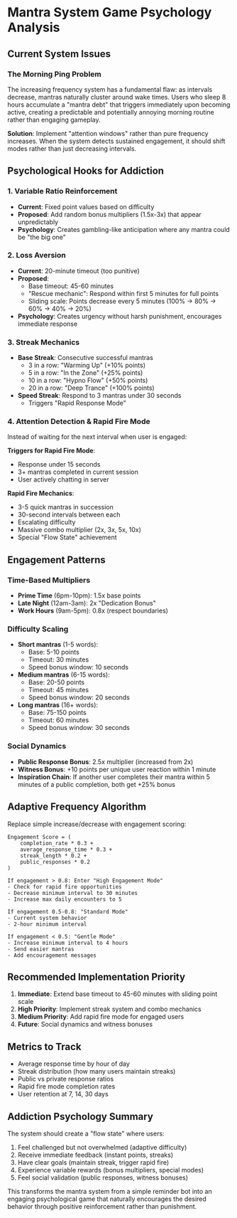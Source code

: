 # Mantra System Game Psychology Analysis

## Current System Issues

### The Morning Ping Problem
The increasing frequency system has a fundamental flaw: as intervals decrease, mantras naturally cluster around wake times. Users who sleep 8 hours accumulate a "mantra debt" that triggers immediately upon becoming active, creating a predictable and potentially annoying morning routine rather than engaging gameplay.

**Solution**: Implement "attention windows" rather than pure frequency increases. When the system detects sustained engagement, it should shift modes rather than just decreasing intervals.

## Psychological Hooks for Addiction

### 1. Variable Ratio Reinforcement
- **Current**: Fixed point values based on difficulty
- **Proposed**: Add random bonus multipliers (1.5x-3x) that appear unpredictably
- **Psychology**: Creates gambling-like anticipation where any mantra could be "the big one"

### 2. Loss Aversion
- **Current**: 20-minute timeout (too punitive)
- **Proposed**: 
  - Base timeout: 45-60 minutes
  - "Rescue mechanic": Respond within first 5 minutes for full points
  - Sliding scale: Points decrease every 5 minutes (100% → 80% → 60% → 40% → 20%)
- **Psychology**: Creates urgency without harsh punishment, encourages immediate response

### 3. Streak Mechanics
- **Base Streak**: Consecutive successful mantras
  - 3 in a row: "Warming Up" (+10% points)
  - 5 in a row: "In the Zone" (+25% points)
  - 10 in a row: "Hypno Flow" (+50% points)
  - 20 in a row: "Deep Trance" (+100% points)
- **Speed Streak**: Respond to 3 mantras under 30 seconds
  - Triggers "Rapid Response Mode"

### 4. Attention Detection & Rapid Fire Mode
Instead of waiting for the next interval when user is engaged:

**Triggers for Rapid Fire Mode**:
- Response under 15 seconds
- 3+ mantras completed in current session
- User actively chatting in server

**Rapid Fire Mechanics**:
- 3-5 quick mantras in succession
- 30-second intervals between each
- Escalating difficulty
- Massive combo multiplier (2x, 3x, 5x, 10x)
- Special "Flow State" achievement

## Engagement Patterns

### Time-Based Multipliers
- **Prime Time** (6pm-10pm): 1.5x base points
- **Late Night** (12am-3am): 2x "Dedication Bonus"
- **Work Hours** (9am-5pm): 0.8x (respect boundaries)

### Difficulty Scaling
- **Short mantras** (1-5 words): 
  - Base: 5-10 points
  - Timeout: 30 minutes
  - Speed bonus window: 10 seconds
- **Medium mantras** (6-15 words):
  - Base: 20-50 points  
  - Timeout: 45 minutes
  - Speed bonus window: 20 seconds
- **Long mantras** (16+ words):
  - Base: 75-150 points
  - Timeout: 60 minutes
  - Speed bonus window: 30 seconds

### Social Dynamics
- **Public Response Bonus**: 2.5x multiplier (increased from 2x)
- **Witness Bonus**: +10 points per unique user reaction within 1 minute
- **Inspiration Chain**: If another user completes their mantra within 5 minutes of a public completion, both get +25% bonus

## Adaptive Frequency Algorithm

Replace simple increase/decrease with engagement scoring:

```
Engagement Score = (
    completion_rate * 0.3 +
    average_response_time * 0.3 +
    streak_length * 0.2 +
    public_responses * 0.2
)

If engagement > 0.8: Enter "High Engagement Mode"
- Check for rapid fire opportunities
- Decrease minimum interval to 30 minutes
- Increase max daily encounters to 5

If engagement 0.5-0.8: "Standard Mode"  
- Current system behavior
- 2-hour minimum interval

If engagement < 0.5: "Gentle Mode"
- Increase minimum interval to 4 hours
- Send easier mantras
- Add encouragement messages
```

## Recommended Implementation Priority

1. **Immediate**: Extend base timeout to 45-60 minutes with sliding point scale
2. **High Priority**: Implement streak system and combo mechanics
3. **Medium Priority**: Add rapid fire mode for engaged users
4. **Future**: Social dynamics and witness bonuses

## Metrics to Track

- Average response time by hour of day
- Streak distribution (how many users maintain streaks)
- Public vs private response ratios
- Rapid fire mode completion rates
- User retention at 7, 14, 30 days

## Addiction Psychology Summary

The system should create a "flow state" where users:
1. Feel challenged but not overwhelmed (adaptive difficulty)
2. Receive immediate feedback (instant points, streaks)
3. Have clear goals (maintain streak, trigger rapid fire)
4. Experience variable rewards (bonus multipliers, special modes)
5. Feel social validation (public responses, witness bonuses)

This transforms the mantra system from a simple reminder bot into an engaging psychological game that naturally encourages the desired behavior through positive reinforcement rather than punishment.